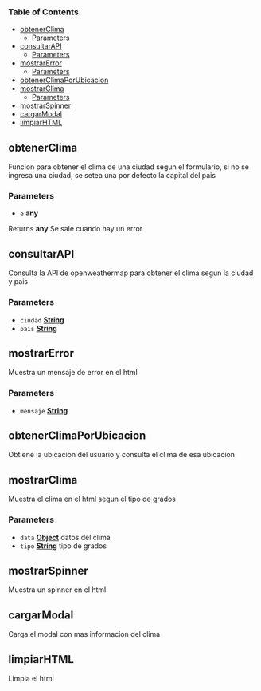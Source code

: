 <!-- Generated by documentation.js. Update this documentation by updating the source code. -->

### Table of Contents

*   [obtenerClima][1]
    *   [Parameters][2]
*   [consultarAPI][3]
    *   [Parameters][4]
*   [mostrarError][5]
    *   [Parameters][6]
*   [obtenerClimaPorUbicacion][7]
*   [mostrarClima][8]
    *   [Parameters][9]
*   [mostrarSpinner][10]
*   [cargarModal][11]
*   [limpiarHTML][12]

## obtenerClima

Funcion para obtener el clima de una ciudad segun el formulario, si no se ingresa una ciudad, se setea una por defecto la capital del pais

### Parameters

*   `e` **any**&#x20;

Returns **any** Se sale cuando hay un error

## consultarAPI

Consulta la API de openweathermap para obtener el clima segun la ciudad y pais

### Parameters

*   `ciudad` **[String][13]**&#x20;
*   `pais` **[String][13]**&#x20;

## mostrarError

Muestra un mensaje de error en el html

### Parameters

*   `mensaje` **[String][13]**&#x20;

## obtenerClimaPorUbicacion

Obtiene la ubicacion del usuario y consulta el clima de esa ubicacion

## mostrarClima

Muestra el clima en el html segun el tipo de grados

### Parameters

*   `data` **[Object][14]** datos del clima
*   `tipo` **[String][13]** tipo de grados

## mostrarSpinner

Muestra un spinner en el html

## cargarModal

Carga el modal con mas informacion del clima

## limpiarHTML

Limpia el html

[1]: #obtenerclima

[2]: #parameters

[3]: #consultarapi

[4]: #parameters-1

[5]: #mostrarerror

[6]: #parameters-2

[7]: #obtenerclimaporubicacion

[8]: #mostrarclima

[9]: #parameters-3

[10]: #mostrarspinner

[11]: #cargarmodal

[12]: #limpiarhtml

[13]: https://developer.mozilla.org/docs/Web/JavaScript/Reference/Global_Objects/String

[14]: https://developer.mozilla.org/docs/Web/JavaScript/Reference/Global_Objects/Object

